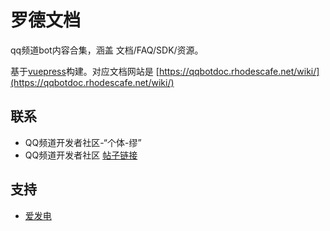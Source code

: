 # 罗德文档

qq频道bot内容合集，涵盖 文档/FAQ/SDK/资源。

基于[vuepress](https://vuepress.vuejs.org/zh/)构建。对应文档网站是 [https://qqbotdoc.rhodescafe.net/wiki/](https://qqbotdoc.rhodescafe.net/wiki/)

 ## 联系
  
 - QQ频道开发者社区-“个体-缪”
 - QQ频道开发者社区 [帖子链接](https://qun.qq.com/qqweb/qunpro/share?_wv=3&_wwv=128&appChannel=share&inviteCode=WEhLR&appChannel=share&contentID=MQ2w&businessType=2&from=246610&biz=ka&shareSource=5)
 
  ## 支持

 - [爱发电](https://afdian.net/@rdocs)
